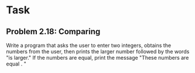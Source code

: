 # Task

## Problem 2.18: Comparing

Write a program that asks the user to enter two integers, obtains the
numbers from the user, then prints the larger number followed by the words 
"is larger." If the numbers are equal, print the message 
"These numbers are equal . "  



